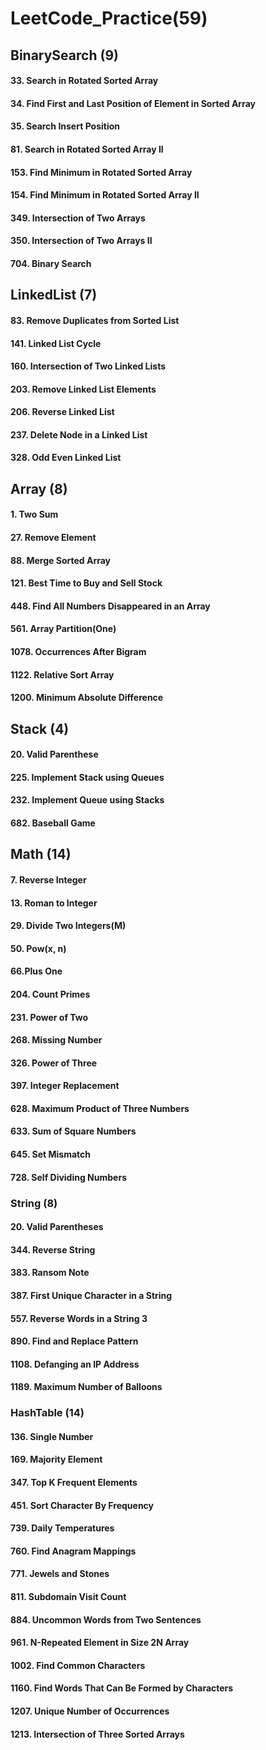 # LeetCode_Practice(59)

## BinarySearch (9)
#### 33. Search in Rotated Sorted Array
#### 34. Find First and Last Position of Element in Sorted Array
#### 35. Search Insert Position
#### 81. Search in Rotated Sorted Array II
#### 153. Find Minimum in Rotated Sorted Array
#### 154. Find Minimum in Rotated Sorted Array II
#### 349. Intersection of Two Arrays
#### 350. Intersection of Two Arrays II
#### 704. Binary Search

## LinkedList (7)
#### 83. Remove Duplicates from Sorted List
#### 141. Linked List Cycle
#### 160. Intersection of Two Linked Lists
#### 203. Remove Linked List Elements
#### 206. Reverse Linked List
#### 237. Delete Node in a Linked List
#### 328. Odd Even Linked List

## Array (8)
#### 1. Two Sum
#### 27. Remove Element
#### 88. Merge Sorted Array
#### 121. Best Time to Buy and Sell Stock
#### 448. Find All Numbers Disappeared in an Array
#### 561. Array Partition(One)
#### 1078. Occurrences After Bigram
#### 1122. Relative Sort Array
#### 1200. Minimum Absolute Difference

## Stack (4)
#### 20. Valid Parenthese
#### 225. Implement Stack using Queues
#### 232. Implement Queue using Stacks
#### 682. Baseball Game

## Math (14)
#### 7. Reverse Integer
#### 13. Roman to Integer
#### 29. Divide Two Integers(M)
#### 50. Pow(x, n)
#### 66.Plus One
#### 204. Count Primes
#### 231. Power of Two
#### 268. Missing Number
#### 326. Power of Three
#### 397. Integer Replacement
#### 628. Maximum Product of Three Numbers
#### 633. Sum of Square Numbers
#### 645. Set Mismatch
#### 728. Self Dividing Numbers

### String (8)
#### 20. Valid Parentheses
#### 344. Reverse String
#### 383. Ransom Note
#### 387. First Unique Character in a String
#### 557. Reverse Words in a String 3
#### 890. Find and Replace Pattern
#### 1108. Defanging an IP Address
#### 1189. Maximum Number of Balloons

### HashTable (14)
#### 136. Single Number
#### 169. Majority Element
#### 347. Top K Frequent Elements
#### 451. Sort Character By Frequency
#### 739. Daily Temperatures
#### 760. Find Anagram Mappings
#### 771. Jewels and Stones
#### 811. Subdomain Visit Count
#### 884. Uncommon Words from Two Sentences
#### 961. N-Repeated Element in Size 2N Array
#### 1002. Find Common Characters
#### 1160. Find Words That Can Be Formed by Characters
#### 1207. Unique Number of Occurrences
#### 1213. Intersection of Three Sorted Arrays
